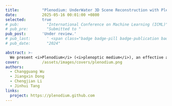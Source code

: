 ```yaml
---
title:          "Plenodium: UnderWater 3D Scene Reconstruction with Plenoptic Medium Representation"
date:           2025-05-16 00:01:00 +0800
selected:       true
# pub:            "International Conference on Machine Learning (ICML)"
# pub_pre:        "Submitted to "
pub_post:       'Under review.'
# pub_last:       ' <span class="badge badge-pill badge-publication badge-success">Spotlight</span>'
# pub_date:       "2024"

abstract: >-
  We present <i>Plenodium</i> (<i>plenoptic medium</i>), an effective and efficient 3D representation framework capable of jointly modeling both objects and participating media. In contrast to existing medium representations that rely solely on view-dependent modeling, our novel plenoptic medium representation incorporates both directional and positional information through spherical harmonics encoding, enabling highly accurate underwater scene reconstruction. To address the initialization challenge in degraded underwater environments, we propose the pseudo-depth Gaussian complementation to augment COLMAP-derived point clouds with robust depth priors. In addition, a depth ranking regularized loss is developed to optimize the geometry of the scene and improve the ordinal consistency of the depth maps. Extensive experi-ments on real-world underwater datasets demonstrate that our method achieves significant improvements in 3D reconstruction. Furthermore, we conduct a simulated dataset with ground truth and the controllable scattering medium to demonstrate the restoration capability of our method in underwater scenarios. 
cover:          /assets/images/covers/plenodium.png
authors:
  - Changguang Wu
  - Jiangxin Dong
  - Chengjian Li
  - Jinhui Tang
links:
  project: https://plenodium.github.com
---
```

